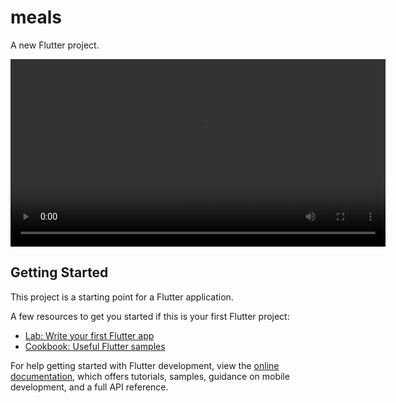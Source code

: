 # meals

A new Flutter project.

<video src="(https://drive.google.com/file/d/1rnPtQ3hPSgtBQ0fiL0p0lxE7r8yT1HiY/view?usp=sharing)" width="600" controls></video>

## Getting Started

This project is a starting point for a Flutter application.

A few resources to get you started if this is your first Flutter project:

- [Lab: Write your first Flutter app](https://docs.flutter.dev/get-started/codelab)
- [Cookbook: Useful Flutter samples](https://docs.flutter.dev/cookbook)

For help getting started with Flutter development, view the
[online documentation](https://docs.flutter.dev/), which offers tutorials,
samples, guidance on mobile development, and a full API reference.
